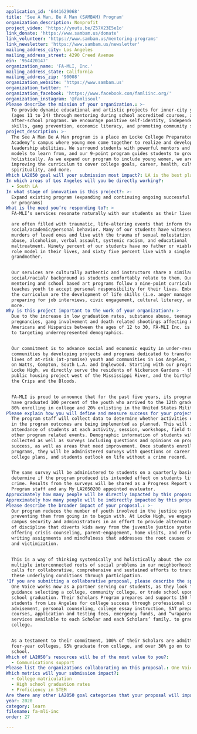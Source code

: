 ```yaml
---
application_id: '6441629068'
title: 'See A Man, Be A Man (SAMBAM) Program'
organization_description: Nonprofit
project_video: 'https://youtu.be/Z57X23E5e1o'
link_donate: 'https://www.sambam.us/donate'
link_volunteer: 'https://www.sambam.us/mentoring-programs'
link_newsletter: 'https://www.sambam.us/newsletter'
mailing_address_city: Los Angeles
mailing_address_street: 4290 Creed Avenue
ein: '954420147'
organization_name: 'FA-MLI, Inc.'
mailing_address_state: California
mailing_address_zip: '90008'
organization_website: 'https://www.sambam.us'
organization_twitter: ''
organization_facebook: 'https://www.facebook.com/famliinc.org/'
organization_instagram: '@famlisoul'
Please describe the mission of your organization.: >-
  To provide dynamic educational and artistic projects for inner-city youth
  (ages 11 to 24) through mentoring during school accredited courses, and
  after-school programs. We encourage positive self-identity, independence
  skills, gang prevention, economic literacy, and promoting community safety.
project_description: >-
  The See A Man Be A Man program is a place on Locke College Preparatory
  Academy’s campus where young men come together to realize and develop their
  leadership abilities. We surround students with powerful mentors and role
  models to learn from, and our 9-point program guides students to grow
  holistically. As we expand our program to include young women, we are
  improving the curriculum to cover college goals, career, health, culture,
  spirituality, and more. 
Which LA2050 goal will your submission most impact?: LA is the best place to LEARN
In which areas of Los Angeles will you be directly working?:
  - South LA
In what stage of innovation is this project?: >-
  Expand existing program (expanding and continuing ongoing successful projects
  or programs)
What is the need you’re responding to?: >
  FA-MLI’s services resonate naturally with our students as their lives

  are often filled with traumatic, life-altering events that inform their
  social/academic/personal behavior. Many of our students have witnessed the
  murders of loved ones and live with the trauma of sexual molestation, drug
  abuse, alcoholism, verbal assault, systemic racism, and educational
  maltreatment. Ninety percent of our students have no father or viable male
  role model in their lives, and sixty five percent live with a single mother or
  grandmother. 


  Our services are culturally authentic and instructors share a similar
  social/racial/ background as students comfortably relate to them. Our unique
  mentoring and school based art programs follow a nine-point curriculum, which
  teaches youth to accept personal responsibility for their lives. Embedded in
  the curriculum are the development of life skills (i.e. anger management),
  preparing for job interviews, civic engagement, cultural literacy, and much
  more. 
Why is this project important to the work of your organization?: >-
  Due to the increase in low graduation rates, substance abuse, teenage
  pregnancies, gang involvement and death related shootings affecting African
  Americans and Hispanics between the ages of 12 to 30, FA-MLI Inc. is dedicated
  to targeting underrepresented demographics.  


  Our commitment is to advance social and economic equity in under-resourced
  communities by developing projects and programs dedicated to transforming the
  lives of at-risk (at-promise) youth and communities in Los Angeles, focusing
  on Watts, Compton, South L.A. and Inglewood. Starting with our program at
  Locke High, we directly serve the residents of Nickerson Gardens - the largest
  public housing project west of the Mississippi River, and the birthplace of
  the Crips and the Bloods.


  FA-MLI is proud to announce that for the past five years, its program efforts
  have graduated 100 percent of the youth who arrived to the 12th grade, with
  80% enrolling in college and 20% enlisting in the United States Military. 
Please explain how you will define and measure success for your project.: >-
  The program staff will collect data to determine whether activities outlined
  in the program outcomes are being implemented as planned. This will include
  attendance of students at each activity, session, workshops, field trips, and
  other program related events. Demographic information of students will be
  collected as well as surveys including questions and opinions on program
  success, as well as areas that need improvement. Once students enroll in the
  programs, they will be administered surveys with questions on career goals,
  college plans, and students outlook on life without a crime record. 


  The same survey will be administered to students on a quarterly basis to
  determine if the program produced its intended effect on students life without
  crime. Results from the surveys will be shared as a Progress Report with
  Program staff and any My LA2050200 appointed evaluator.
Approximately how many people will be directly impacted by this proposal?: '325'
Approximately how many people will be indirectly impacted by this proposal?: '4500'
Please describe the broader impact of your proposal.: >-
  Our program reduces the number of youth involved in the justice system by
  preventing them from going in to begin with. At Locke High, we engage with
  campus security and administrators in an effort to provide alternative methods
  of discipline that diverts kids away from the juvenile justice system by
  offering crisis counseling, parent-engagement, home visits, and reflective
  writing assignments and mindfulness that addresses the root causes of crime
  and victimization.


  This is a way of thinking systemically and holistically about the complex,
  multiple interconnected roots of social problems in our neighborhoods. It
  calls for collaborative, comprehensive and sustained efforts to transform
  these underlying conditions through participation. 
'If you are submitting a collaborative proposal, please describe the specific role of partner organizations in the project.': >
  One Voice works now as a partner serving our students, as they look for
  guidance selecting a college, community college, or trade school upon high
  school graduation. Their Scholars Program prepares and supports 150 low-income
  students from Los Angeles for college success through professional college
  advisement, personal counseling, college essay instruction, SAT preparation
  courses, application and testing fees, emergency funds, and “wraparound”
  services available to each Scholar and each Scholars’ family. to graduate from
  college. 


  As a testament to their commitment, 100% of their Scholars are admitted to
  four-year colleges, 95% graduate from college, and over 30% go on to graduate
  school.
Which of LA2050’s resources will be of the most value to you?:
  - Communications support
Please list the organizations collaborating on this proposal.: One Voice
Which metrics will your submission impact?:
  - College matriculation
  - High school graduation rates
  - Proficiency in STEM
Are there any other LA2050 goal categories that your proposal will impact?: []
year: 2020
category: learn
filename: fa-mli-inc
order: 27

---
```

